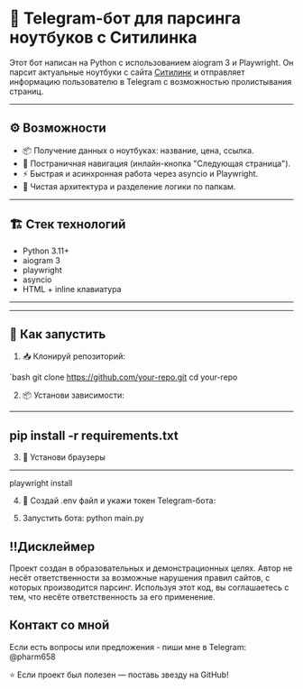 # 🤖 Telegram-бот для парсинга ноутбуков с Ситилинка

Этот бот написан на Python с использованием aiogram 3 и Playwright. Он парсит актуальные ноутбуки с сайта [Ситилинк](https://www.citilink.ru/catalog/noutbuki/) и отправляет информацию пользователю в Telegram с возможностью пролистывания страниц.

---

## ⚙️ Возможности

- 📦 Получение данных о ноутбуках: название, цена, ссылка.
- 🔁 Постраничная навигация (инлайн-кнопка "Следующая страница").
- ⚡ Быстрая и асинхронная работа через asyncio и Playwright.
- 🧼 Чистая архитектура и разделение логики по папкам.

---

## 🏗 Стек технологий

- Python 3.11+
- aiogram 3
- playwright
- asyncio
- HTML + inline клавиатура

---

---

## 🚀 Как запустить

1. 📥 Клонируй репозиторий:

`bash
git clone https://github.com/your-repo.git
cd your-repo

2. 📦 Установи зависимости:
---
pip install -r requirements.txt
---

3. 🛜 Установи браузеры
---
playwright install

4. 💫 Создай .env файл и укажи токен Telegram-бота:

5. Запустить бота:
python main.py


## ‼️Дисклеймер
Проект создан в образовательных и демонстрационных целях.
Автор не несёт ответственности за возможные нарушения правил сайтов, с которых производится парсинг.
Используя этот код, вы соглашаетесь с тем, что несёте ответственность за его применение.

## Контакт со мной
Если есть вопросы или предложения - пиши мне в Telegram: @pharm658

⭐ Если проект был полезен — поставь звезду на GitHub!


